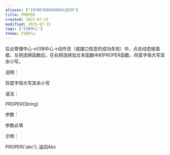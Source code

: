 ```yaml
---
aliases: ["1970676694590412639"]
title: PROPER
created: 2025-07-15
modified: 2025-07-15
tags: ['ESB中心']
theme: ESB中心
---
```


后台管理中心->ESB中心->动作流（或接口信息的成功失败）中，点击动态赋值框，左侧选择函数后，在右侧选择加文本函数中的PROPER函数，将首字母大写其余小写。

说明：

将首字母大写其余小写

语法：

PROPER(String)

参数：

参数必填

示例：

PROPER('abc'); 返回Abc